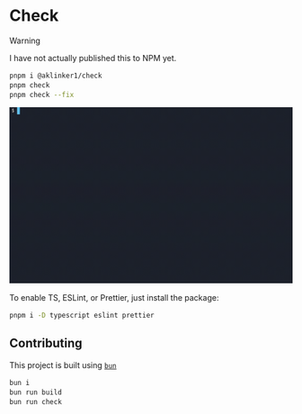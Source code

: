 # Check

> [!WARNING]
> I have not actually published this to NPM yet.

```sh
pnpm i @aklinker1/check
pnpm check
pnpm check --fix
```

![Demo](./.github/assets/demo.gif)

To enable TS, ESLint, or Prettier, just install the package:

```sh
pnpm i -D typescript eslint prettier
```

## Contributing

This project is built using [`bun`](https://bun.sh)

```sh
bun i
bun run build
bun run check
```
